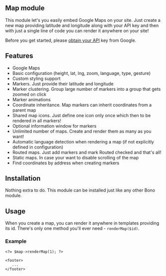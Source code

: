 
## Map module

This module let's you easily embed Google Maps on your site. Just create a new map providing latitude and longitude along with your API key and then with just a single line of code you can render it anywhere on your site!

Before you get started, please [obtain your API](https://developers.google.com/maps/documentation/javascript/get-api-key) key from Google.

## Features

- Google Maps
- Basic configuration (height, lat, lng, zoom, language, type, gesture)
- Custom styling support
- Markers. Just provide their latitude and longitude
- Marker clustering. Group large number of markers into a group that gets zoomed on click
- Marker animations
- Coordinate inheritance. Map markers can inherit coordinates from a parent map
- Shared map icons. Just define one icon only once which then to be rendered in all markers!
- Optional information window for markers
- Unlimited number of maps. Create and render them as many as you want!
- Automatic language detection when rendering a map (if not explicitly defined in configuration)
- Routed maps. Just add markers and mark Routed checked and that's all!
- Static maps. In case your want to disable scrolling of the map
- Find coordinates by address when creating markers

## Installation

Nothing extra to do. This module can be installed just like any other Bono module.

## Usage

When you create a map, you can render it anywhere in templates providing its id. There's only one method you'll ever need - `renderMap($id)`.

### Example

    <?= $map->renderMap(1); ?>
    
    <footer>
       ...
    </footer>
